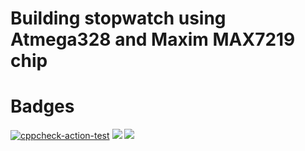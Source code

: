 # Building stopwatch using Atmega328 and Maxim MAX7219 chip
# Badges
[![cppcheck-action-test](https://github.com/srivishnu65/M2-Embeded_ProjectGoal/actions/workflows/cpp.yml/badge.svg)](https://github.com/srivishnu65/M2-Embeded_ProjectGoal/actions/workflows/cpp.yml)
![](https://api.codiga.io/project/29841/score/svg)
![](https://api.codiga.io/project/29841/status/svg)
